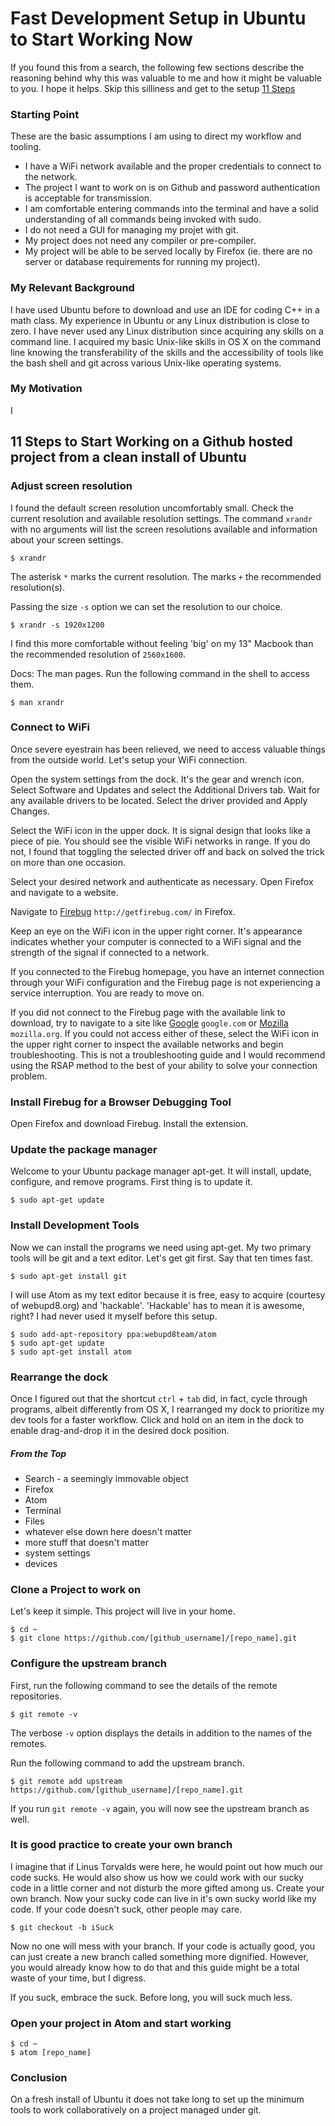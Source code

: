 Fast Development Setup in Ubuntu to Start Working Now
=====================================================

If you found this from a search, the following few sections describe the reasoning behind why this was valuable to me and how it might be valuable to you. I hope it helps. Skip this silliness and get to the setup [11 Steps](#11-steps)

### Starting Point

These are the basic assumptions I am using to direct my workflow and tooling.

+ I have a WiFi network available and the proper credentials to connect to the network.
+ The project I want to work on is on Github and password authentication is acceptable for transmission.
+ I am comfortable entering commands into the terminal and have a solid understanding of all commands being invoked with sudo.
+ I do not need a GUI for managing my projet with git.
+ My project does not need any compiler or pre-compiler.
+ My project will be able to be served locally by Firefox (ie. there are no server or database requirements for running my project).

### My Relevant Background

I have used Ubuntu before to download and use an IDE for coding C++ in a math class. My experience in Ubuntu or any Linux distribution is close to zero. I have never used any Linux distribution since acquiring any skills on a command line. I acquired my basic Unix-like skills in OS X on the command line knowing the transferability of the skills and the accessibility of tools like the bash shell and git across various Unix-like operating systems.

### My Motivation

I

## <a id="11-steps"></a>11 Steps to Start Working on a Github hosted project from a clean install of Ubuntu

### Adjust screen resolution

I found the default screen resolution uncomfortably small. Check the current resolution and available resolution settings.  The command ```xrandr``` with no arguments will list the screen resolutions available and information about your screen settings.

    $ xrandr

The asterisk ```*``` marks the current resolution. The marks ```+``` the recommended resolution(s).

Passing the size ```-s``` option we can set the resolution to our choice.

    $ xrandr -s 1920x1200

I find this more comfortable without feeling 'big' on my 13" Macbook than the recommended resolution of ```2560x1600```.

Docs: The man pages. Run the following command in the shell to access them.

    $ man xrandr

### Connect to WiFi

Once severe eyestrain has been relieved, we need to access valuable things from the outside world. Let's setup your WiFi connection.

Open the system settings from the dock. It's the gear and wrench icon. Select Software and Updates and select the Additional Drivers tab. Wait for any available drivers to be located. Select the driver provided and Apply Changes.

Select the WiFi icon in the upper dock. It is signal design that looks like a piece of pie. You should see the visible WiFi networks in range. If you do not, I found that toggling the selected driver off and back on solved the trick on more than one occasion.

Select your desired network and authenticate as necessary. Open Firefox and navigate to a website.

Navigate to [Firebug](http://getfirebug.com/) ```http://getfirebug.com/``` in Firefox.

Keep an eye on the WiFi icon in the upper right corner. It's appearance indicates whether your computer is connected to a WiFi signal and the strength of the signal if connected to a network.

If you connected to the Firebug homepage, you have an internet connection through your WiFi configuration and the Firebug page is not experiencing a service interruption. You are ready to move on.

If you did not connect to the Firebug page with the available link to download, try to navigate to a site like [Google](google.com) ```google.com``` or [Mozilla](mozilla.org) ```mozilla.org```. If you could not access either of these, select the WiFi icon in the upper right corner to inspect the available networks and begin troubleshooting. This is not a troubleshooting guide and I would recommend using the RSAP method to the best of your ability to solve your connection problem.

### Install Firebug for a Browser Debugging Tool

Open Firefox and download Firebug.
Install the extension.

### Update the package manager

Welcome to your Ubuntu package manager apt-get. It will install, update, configure, and remove programs. First thing is to update it.

    $ sudo apt-get update

### Install Development Tools  

Now we can install the programs we need using apt-get. My two primary tools will be git and a text editor. Let's get git first. Say that ten times fast.

    $ sudo apt-get install git

I will use Atom as my text editor because it is free, easy to acquire (courtesy of webupd8.org) and 'hackable'. 'Hackable' has to mean it is awesome, right? I had never used it myself before this setup.

    $ sudo add-apt-repository ppa:webupd8team/atom
    $ sudo apt-get update
    $ sudo apt-get install atom

### Rearrange the dock

Once I figured out that the shortcut ```ctrl``` + ```tab``` did, in fact, cycle through programs, albeit differently from OS X, I rearranged my dock to prioritize my dev tools for a faster workflow. Click and hold on an item in the dock to enable drag-and-drop it in the desired dock position.

##### From the Top
- Search - a seemingly immovable object
- Firefox
- Atom
- Terminal
- Files
- whatever else down here doesn't matter
- more stuff that doesn't matter
- system settings
- devices

### Clone a Project to work on

Let's keep it simple. This project will live in your home.

    $ cd ~
    $ git clone https://github.com/[github_username]/[repo_name].git

### Configure the upstream branch

First, run the following command to see the details of the remote repositories.

    $ git remote -v

The verbose ```-v``` option displays the details in addition to the names of the remotes.

Run the following command to add the upstream branch.

    $ git remote add upstream https://github.com/[github_username]/[repo_name].git

If you run ```git remote -v``` again, you will now see the upstream branch as well.

### It is good practice to create your own branch

I imagine that if Linus Torvalds were here, he would point out how much our code sucks. He would also show us how we could work with our sucky code in a little corner and not disturb the more gifted among us. Create your own branch. Now your sucky code can live in it's own sucky world like my code. If your code doesn't suck, other people may care.

    $ git checkout -b iSuck

Now no one will mess with your branch. If your code is actually good, you can just create a new branch called something more dignified. However, you would already know how to do that and this guide might be a total waste of your time, but I digress.

If you suck, embrace the suck. Before long, you will suck much less.

### Open your project in Atom and start working

    $ cd ~
    $ atom [repo_name]

### Conclusion

On a fresh install of Ubuntu it does not take long to set up the minimum tools to work collaboratively on a project managed under git.
